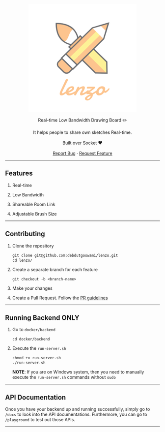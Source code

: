 <br />
<p align="center">
  <img src="assets/favicon.png" width="350px" alt="Logo" >
  <br />
  <p align="center">
    Real-time Low Bandwidth Drawing Board ✏️
    <br />
    <br />
    It helps people to share own sketches Real-time.
    <br />
    <br />
    Built over Socket ❤️
    <br />
    <br />
    <a href="https://github.com/debdutgoswami/lenzo/issues/new?assignees=&labels=&template=bug_report.md&title=">Report Bug</a>
    ·
    <a href="https://github.com/debdutgoswami/lenzo/issues/new?assignees=&labels=&template=feature_request.md&title=">Request Feature</a>
  </p>
</p>

---

## Features

1. Real-time

2. Low Bandwidth

3. Shareable Room Link

4. Adjustable Brush Size

---

## Contributing

1. Clone the repository

    ```shell
    git clone git@github.com:debdutgoswami/lenzo.git
    cd lenzo/
    ```

2. Create a separate branch for each feature

    ```shell
    git checkout -b <branch-name>
    ```

3. Make your changes

4. Create a Pull Request. Follow the [PR guidelines](/CONTRIBUTING.md#pull-request-process)

---

## Running Backend ONLY

1. Go to `docker/backend`

    ```shell
    cd docker/backend
    ```

2. Execute the `run-server.sh`

    ```shell
    chmod +x run-server.sh
    ./run-server.sh
    ```

    **NOTE**: If you are on Windows system, then you need to manually execute the `run-server.sh` commands without `sudo`

---

## API Documentation

Once you have your backend up and running successfully, simply go to `/docs` to look into the API documentations. Furthermore, you can go to `/playground` to test out those APIs.

---